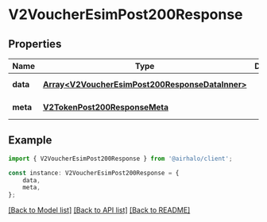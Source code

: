 # V2VoucherEsimPost200Response


## Properties

Name | Type | Description | Notes
------------ | ------------- | ------------- | -------------
**data** | [**Array&lt;V2VoucherEsimPost200ResponseDataInner&gt;**](V2VoucherEsimPost200ResponseDataInner.md) |  | [default to undefined]
**meta** | [**V2TokenPost200ResponseMeta**](V2TokenPost200ResponseMeta.md) |  | [default to undefined]

## Example

```typescript
import { V2VoucherEsimPost200Response } from '@airhalo/client';

const instance: V2VoucherEsimPost200Response = {
    data,
    meta,
};
```

[[Back to Model list]](../README.md#documentation-for-models) [[Back to API list]](../README.md#documentation-for-api-endpoints) [[Back to README]](../README.md)
